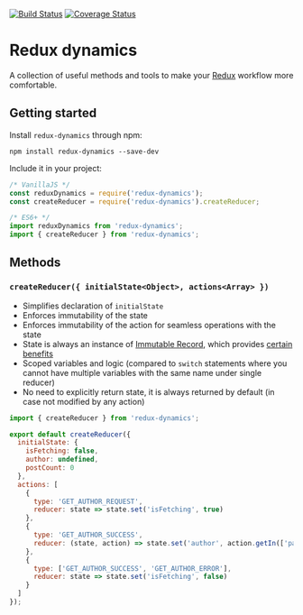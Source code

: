 [![Build Status](https://travis-ci.org/kettanaito/redux-dynamics.svg?branch=master)](https://travis-ci.org/kettanaito/redux-dynamics)
[![Coverage Status](https://coveralls.io/repos/github/kettanaito/redux-dynamics/badge.svg?branch=master)](https://coveralls.io/github/kettanaito/redux-dynamics?branch=master)

# Redux dynamics
A collection of useful methods and tools to make your [Redux](http://redux.js.org/) workflow more comfortable.

## Getting started
Install `redux-dynamics` through npm:
```
npm install redux-dynamics --save-dev
```
Include it in your project:
```js
/* VanillaJS */
const reduxDynamics = require('redux-dynamics');
const createReducer = require('redux-dynamics').createReducer;

/* ES6+ */
import reduxDynamics from 'redux-dynamics';
import { createReducer } from 'redux-dynamics';
```

## Methods
### `createReducer({ initialState<Object>, actions<Array> })`
* Simplifies declaration of `initialState`
* Enforces immutability of the state
* Enforces immutability of the action for seamless operations with the state
* State is always an instance of [Immutable Record](https://facebook.github.io/immutable-js/docs/#/Record), which provides [certain benefits](https://tonyhb.gitbooks.io/redux-without-profanity/using_immutablejs_records.html)
* Scoped variables and logic (compared to `switch` statements where you cannot have multiple variables with the same name under single reducer)
* No need to explicitly return state, it is always returned by default (in case not modified by any action)
```js
import { createReducer } from 'redux-dynamics';

export default createReducer({
  initialState: {
    isFetching: false,
    author: undefined,
    postCount: 0
  },
  actions: [
    {
      type: 'GET_AUTHOR_REQUEST',
      reducer: state => state.set('isFetching', true)
    },
    {
      type: 'GET_AUTHOR_SUCCESS',
      reducer: (state, action) => state.set('author', action.getIn(['payload', 'body'])
    },
    {
      type: ['GET_AUTHOR_SUCCESS', 'GET_AUTHOR_ERROR'],
      reducer: state => state.set('isFetching', false)
    }
  ]
});
```
